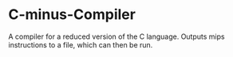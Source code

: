 # C-minus-Compiler  
A compiler for a reduced version of the C language. Outputs mips instructions to a file, which can then be run.
